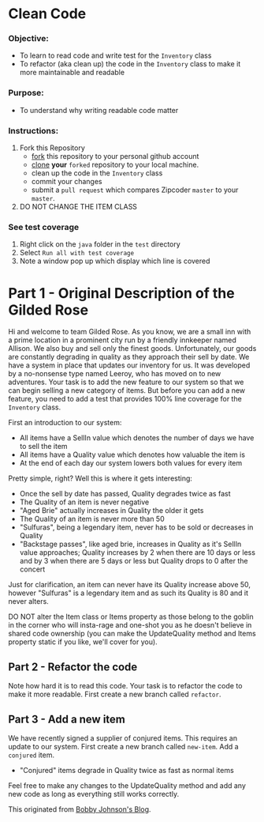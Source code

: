 # Clean Code

### **Objective:**
* To learn to read code and write test for the `Inventory` class
* To refactor (aka clean up) the code in the `Inventory` class to make it more maintainable and readable

### **Purpose:**
* To understand why writing readable code matter

### **Instructions:**

1. Fork this Repository
    * [fork](https://help.github.com/articles/fork-a-repo/) this repository to your personal github account
    * [clone](https://help.github.com/articles/cloning-a-repository/) **your** `forked` repository to your local machine.
    * clean up the code in the `Inventory` class
    * commit your changes
    * submit a `pull request` which compares Zipcoder `master` to your `master`.
3. DO NOT CHANGE THE ITEM CLASS

### See test coverage
1. Right click on the `java` folder in the `test` directory
2. Select `Run all with test coverage`
3. Note a window pop up which display which line is covered

# Part 1 - Original Description of the Gilded Rose

Hi and welcome to team Gilded Rose. As you know, we are a small inn
with a prime location in a prominent city run by a friendly innkeeper
named Allison. We also buy and sell only the finest
goods. Unfortunately, our goods are constantly degrading in quality as
they approach their sell by date. We have a system in place that
updates our inventory for us. It was developed by a no-nonsense type
named Leeroy, who has moved on to new adventures. Your task is to add
the new feature to our system so that we can begin selling a new
category of items. But before you can add a new feature, you need to add a test
that provides 100% line coverage for the `Inventory` class.


First an introduction to our system:

- All items have a SellIn value which denotes the number of days we
  have to sell the item
- All items have a Quality value which denotes how valuable the item
  is
- At the end of each day our system lowers both values for every item

Pretty simple, right? Well this is where it gets interesting:

  - Once the sell by date has passed, Quality degrades twice as fast
  - The Quality of an item is never negative
  - "Aged Brie" actually increases in Quality the older it gets
  - The Quality of an item is never more than 50
  - "Sulfuras", being a legendary item, never has to be sold or
    decreases in Quality
  - "Backstage passes", like aged brie, increases in Quality as it's
    SellIn value approaches; Quality increases by 2 when there are 10
    days or less and by 3 when there are 5 days or less but Quality
    drops to 0 after the concert

Just for clarification, an item can never have its Quality increase
above 50, however "Sulfuras" is a legendary item and as such its
Quality is 80 and it never alters.

DO NOT alter the Item class or Items property as those belong to the goblin
in the corner who will insta-rage and one-shot you as he doesn't
believe in shared code ownership (you can make the UpdateQuality
method and Items property static if you like, we'll cover for
you).

## Part 2 - Refactor the code

Note how hard it is to read this code. Your task is to refactor the code to make it more readable. First create a new branch called `refactor`.



## Part 3 - Add a new item

We have recently signed a supplier of conjured items. This requires an update to our system. First create a new branch called `new-item`. Add a `conjured` item.

- "Conjured" items degrade in Quality twice as fast as normal items

Feel free to make any changes to the UpdateQuality method and add any
new code as long as everything still works correctly.


This originated from [Bobby Johnson's Blog](https://iamnotmyself.com/2011/02/13/refactor-this-the-gilded-rose-kata/).
